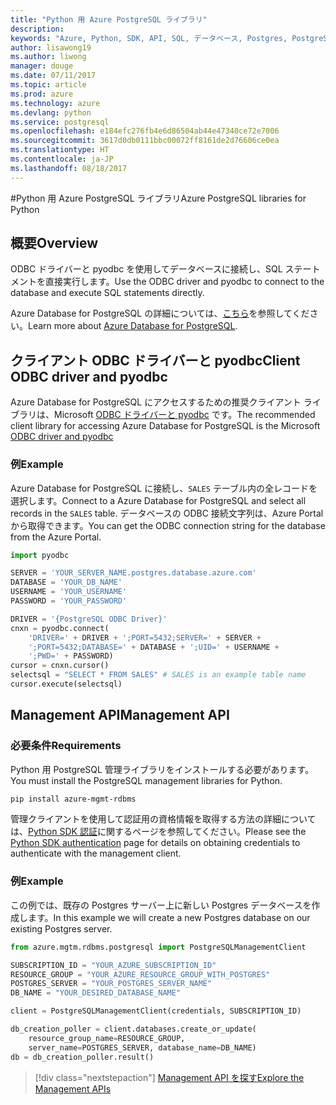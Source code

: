 ```yaml
---
title: "Python 用 Azure PostgreSQL ライブラリ"
description: 
keywords: "Azure, Python, SDK, API, SQL, データベース, Postgres, PostgreSQL"
author: lisawong19
ms.author: liwong
manager: douge
ms.date: 07/11/2017
ms.topic: article
ms.prod: azure
ms.technology: azure
ms.devlang: python
ms.service: postgresql
ms.openlocfilehash: e184efc276fb4e6d86504ab44e47340ce72e7006
ms.sourcegitcommit: 3617d0db0111bbc00072ff8161de2d76606ce0ea
ms.translationtype: HT
ms.contentlocale: ja-JP
ms.lasthandoff: 08/18/2017
---
```

#<a name="azure-postgresql-libraries-for-python"></a><span data-ttu-id="28f84-103">Python 用 Azure PostgreSQL ライブラリ</span><span class="sxs-lookup"><span data-stu-id="28f84-103">Azure PostgreSQL libraries for Python</span></span>

## <a name="overview"></a><span data-ttu-id="28f84-104">概要</span><span class="sxs-lookup"><span data-stu-id="28f84-104">Overview</span></span>
<span data-ttu-id="28f84-105">ODBC ドライバーと pyodbc を使用してデータベースに接続し、SQL ステートメントを直接実行します。</span><span class="sxs-lookup"><span data-stu-id="28f84-105">Use the ODBC driver and pyodbc to connect to the database and execute SQL statements directly.</span></span>

<span data-ttu-id="28f84-106">Azure Database for PostgreSQL の詳細については、[こちら](https://docs.microsoft.com/azure/postgresql/)を参照してください。</span><span class="sxs-lookup"><span data-stu-id="28f84-106">Learn more about [Azure Database for PostgreSQL](https://docs.microsoft.com/azure/postgresql/).</span></span>

## <a name="client-odbc-driver-and-pyodbc"></a><span data-ttu-id="28f84-107">クライアント ODBC ドライバーと pyodbc</span><span class="sxs-lookup"><span data-stu-id="28f84-107">Client ODBC driver and pyodbc</span></span>
<span data-ttu-id="28f84-108">Azure Database for PostgreSQL にアクセスするための推奨クライアント ライブラリは、Microsoft [ODBC ドライバーと pyodbc](https://docs.microsoft.com/azure/sql-database/sql-database-connect-query-python#install-the-python-and-database-communication-libraries) です。</span><span class="sxs-lookup"><span data-stu-id="28f84-108">The recommended client library for accessing Azure Database for PostgreSQL is the Microsoft [ODBC driver and pyodbc](https://docs.microsoft.com/azure/sql-database/sql-database-connect-query-python#install-the-python-and-database-communication-libraries)</span></span>

### <a name="example"></a><span data-ttu-id="28f84-109">例</span><span class="sxs-lookup"><span data-stu-id="28f84-109">Example</span></span> 

<span data-ttu-id="28f84-110">Azure Database for PostgreSQL に接続し、`SALES` テーブル内の全レコードを選択します。</span><span class="sxs-lookup"><span data-stu-id="28f84-110">Connect to a Azure Database for PostgreSQL and select all records in the `SALES` table.</span></span> <span data-ttu-id="28f84-111">データベースの ODBC 接続文字列は、Azure Portal から取得できます。</span><span class="sxs-lookup"><span data-stu-id="28f84-111">You can get the ODBC connection string for the database from the Azure Portal.</span></span>

```python
import pyodbc

SERVER = 'YOUR_SERVER_NAME.postgres.database.azure.com'
DATABASE = 'YOUR_DB_NAME'
USERNAME = 'YOUR_USERNAME'
PASSWORD = 'YOUR_PASSWORD'

DRIVER = '{PostgreSQL ODBC Driver}'
cnxn = pyodbc.connect(
    'DRIVER=' + DRIVER + ';PORT=5432;SERVER=' + SERVER +
    ';PORT=5432;DATABASE=' + DATABASE + ';UID=' + USERNAME +
    ';PWD=' + PASSWORD)
cursor = cnxn.cursor()
selectsql = "SELECT * FROM SALES" # SALES is an example table name
cursor.execute(selectsql)
```

## <a name="management-api"></a><span data-ttu-id="28f84-112">Management API</span><span class="sxs-lookup"><span data-stu-id="28f84-112">Management API</span></span>
### <a name="requirements"></a><span data-ttu-id="28f84-113">必要条件</span><span class="sxs-lookup"><span data-stu-id="28f84-113">Requirements</span></span>
<span data-ttu-id="28f84-114">Python 用 PostgreSQL 管理ライブラリをインストールする必要があります。</span><span class="sxs-lookup"><span data-stu-id="28f84-114">You must install the PostgreSQL management libraries for Python.</span></span>
```bash
pip install azure-mgmt-rdbms
```

<span data-ttu-id="28f84-115">管理クライアントを使用して認証用の資格情報を取得する方法の詳細については、[Python SDK 認証](https://docs.microsoft.com/python/azure/python-sdk-azure-authenticate)に関するページを参照してください。</span><span class="sxs-lookup"><span data-stu-id="28f84-115">Please see the [Python SDK authentication](https://docs.microsoft.com/python/azure/python-sdk-azure-authenticate) page for details on obtaining credentials to authenticate with the management client.</span></span>

### <a name="example"></a><span data-ttu-id="28f84-116">例</span><span class="sxs-lookup"><span data-stu-id="28f84-116">Example</span></span>
<span data-ttu-id="28f84-117">この例では、既存の Postgres サーバー上に新しい Postgres データベースを作成します。</span><span class="sxs-lookup"><span data-stu-id="28f84-117">In this example we will create a new Postgres database on our existing Postgres server.</span></span>
```python
from azure.mgtm.rdbms.postgresql import PostgreSQLManagementClient

SUBSCRIPTION_ID = "YOUR_AZURE_SUBSCRIPTION_ID"
RESOURCE_GROUP = "YOUR_AZURE_RESOURCE_GROUP_WITH_POSTGRES"
POSTGRES_SERVER = "YOUR_POSTGRES_SERVER_NAME"
DB_NAME = "YOUR_DESIRED_DATABASE_NAME"

client = PostgreSQLManagementClient(credentials, SUBSCRIPTION_ID)

db_creation_poller = client.databases.create_or_update(
    resource_group_name=RESOURCE_GROUP,
    server_name=POSTGRES_SERVER, database_name=DB_NAME)
db = db_creation_poller.result()
```

> [!div class="nextstepaction"]
> [<span data-ttu-id="28f84-118">Management API を探す</span><span class="sxs-lookup"><span data-stu-id="28f84-118">Explore the Management APIs</span></span>](/python/api/overview/azure/postgresql/managementlibrary)

